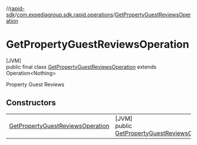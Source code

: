 //[rapid-sdk](../../../index.md)/[com.expediagroup.sdk.rapid.operations](../index.md)/[GetPropertyGuestReviewsOperation](index.md)

# GetPropertyGuestReviewsOperation

[JVM]\
public final class [GetPropertyGuestReviewsOperation](index.md) extends Operation&lt;Nothing&gt;

Property Guest Reviews

## Constructors

| | |
|---|---|
| [GetPropertyGuestReviewsOperation](-get-property-guest-reviews-operation.md) | [JVM]<br>public [GetPropertyGuestReviewsOperation](index.md)[GetPropertyGuestReviewsOperation](-get-property-guest-reviews-operation.md)([GetPropertyGuestReviewsOperationParams](../-get-property-guest-reviews-operation-params/index.md)params) |
